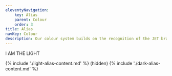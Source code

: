 ```yaml
---
eleventyNavigation:
    key: Alias
    parent: Colour
    order: 3
title: Alias
navKey: Colour
description: Our colour system builds on the recognition of the JET brand colours to make the product interface more usable.
---
```


I AM THE LIGHT 

{% include './light-alias-content.md' %}
(hidden) {% include './dark-alias-content.md' %}


